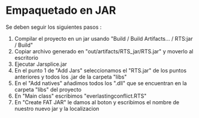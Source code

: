 # Empaquetado en JAR
Se deben seguir los siguientes pasos : 
1. Compilar el proyecto en un jar usando "Build / Build Artifacts... / RTS:jar / Build"
2. Copiar archivo generado en "out/artifacts/RTS_jar/RTS.jar" y moverlo al escritorio
3. Ejecutar Jarsplice.jar
4. En el punto 1 de "Add Jars" seleccionamos el "RTS.jar" de los puntos anteriores y todos los .jar de la carpeta "libs"
5. En el "Add natives" añadimos todos los ".dll" que se encuentran en la carpeta "libs" del proyecto
6. En "Main class" escribimos "everlastingconflict.RTS"
7. En "Create FAT JAR" le damos al boton y escribimos el nombre de nuestro nuevo jar y la localizacion
  
